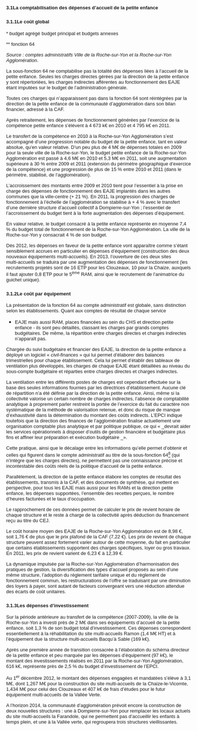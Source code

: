 ## <a name="_Toc356222136"></a><font face="Tahoma, sans-serif"><font size="2">3.1La comptabilisation des dépenses d’accueil de la petite enfance</font></font>

### <a name="_Toc356222137"></a><font face="Tahoma, sans-serif"><font size="2">3.1.1Le coût global</font></font>

<font face="Tahoma, sans-serif"><font size="2">* budget agrégé budget principal et budgets annexes</font></font>

<font face="Tahoma, sans-serif"><font size="2">** fonction 64</font></font>

<font face="Tahoma, sans-serif"><font size="2">_Source : comptes administratifs Ville de la Roche-sur-Yon et la Roche-sur-Yon Agglomération_.</font></font>

<font face="Tahoma, sans-serif"><font size="2">La sous-fonction 64 ne comptabilise pas la totalité des dépenses liées à l’accueil de la petite enfance. Seules les charges directes gérées par la direction de la petite enfance y sont répertoriées, les charges indirectes afférentes au fonctionnement des EAJE étant imputées sur le budget de l’administration générale.</font></font>

<font face="Tahoma, sans-serif"><font size="2">Toutes ces charges qui n’apparaissent pas dans la fonction 64 sont réintégrées par la direction de la petite enfance de la communauté d’agglomération dans son bilan financier, adressé à la CAF.</font></font>

<font face="Tahoma, sans-serif"><font size="2">Après retraitement, les dépenses de fonctionnement générées par l’exercice de la compétence petite enfance s’élèvent à 4 673 k€ en 2010 et 4 795 k€ en 2011.</font></font>

<font face="Tahoma, sans-serif"><font size="2">Le transfert de la compétence en 2010 à la Roche-sur-Yon Agglomération s’est accompagné d’une progression notable du budget de la petite enfance, tant en valeur absolue, qu’en valeur relative. D’un peu plus de 4 M€ de dépenses totales en 2009 pour la seule ville de la Roche-sur-Yon, le budget petite enfance de la Roche-sur-Yon Agglomération est passé à 4,6 M€ en 2010 et 5,3 M€ en 2011, soit une augmentation supérieure à 30 % entre 2009 et 2011 (extension du périmètre géographique d’exercice de la compétence) et une progression de plus de 15 % entre 2010 et 2011 (dans le périmètre, stabilisé, de l’agglomération).</font></font>

<font face="Tahoma, sans-serif"><font size="2">L’accroissement des montants entre 2009 et 2010 tient pour l’essentiel à la prise en charge des dépenses de fonctionnement des EAJE implantés dans les autres communes que la ville-centre (+ 21 %). En 2011, la progression des charges de fonctionnement à l’échelle de l’agglomération se stabilise à + 4 % avec le transfert d’une dernière structure d’accueil collectif à Dompierre-sur-Yon ; l’essentiel de l’accroissement du budget tient à la forte augmentation des dépenses d’équipement.</font></font>

<font face="Tahoma, sans-serif"><font size="2">En valeur relative, le budget consacré à la petite enfance représente en moyenne 7,4 % du budget total de fonctionnement de la Roche-sur-Yon Agglomération. La ville de la Roche-sur-Yon y consacrait 4 % de son budget.</font></font>

<font face="Tahoma, sans-serif"><font size="2">Dès 2012, les dépenses en faveur de la petite enfance vont apparaître comme s’étant sensiblement accrues en particulier en dépenses d’équipement (construction des deux nouveaux équipements multi-accueils). En 2013, l’ouverture de ces deux sites  
multi-accueils se traduira par une augmentation des dépenses de fonctionnement (les recrutements projetés sont de 16 ETP pour les Clouzeaux, 10 pour la Chaize, auxquels il faut ajouter 0,8 ETP pour le 5<sup>ème</sup> RAM, ainsi que le recrutement de l’animatrice du guichet unique).</font></font>

### <a name="_Toc356222138"></a><font face="Tahoma, sans-serif"><font size="2">3.1.2Le coût par équipement</font></font>

<font face="Tahoma, sans-serif"><font size="2">La présentation de la fonction 64 au compte administratif est globale, sans distinction selon les établissements. Quant aux comptes de résultat de chaque service  
- EAJE mais aussi RAM, places financées au sein du CHS et direction petite enfance - ils sont peu détaillés, classant les charges par grands comptes budgétaires. De même, la répartition entre charges directes et charges indirectes n’apparaît pas.</font></font>

<font face="Tahoma, sans-serif"><font size="2">Chargée du suivi budgétaire et financier des EAJE, la direction de la petite enfance a déployé un logiciel « _civil-finances_ » qui lui permet d’élaborer des balances trimestrielles pour chaque établissement. Cela lui permet d’établir des tableaux de ventilation plus développés, les charges de chaque EAJE étant détaillées au niveau du sous-compte budgétaire et réparties entre charges directes et charges indirectes.</font></font>

<font face="Tahoma, sans-serif"><font size="2">La ventilation entre les différents postes de charges est cependant effectuée sur la base des seules informations fournies par les directrices d’établissement. Aucune clé de répartition n’a été définie par la direction de la petite enfance. Ainsi, même si la collectivité valorise un certain nombre de charges indirectes, l’absence de comptabilité analytique à proprement parler restreint la portée de l’exercice du fait du caractère non systématique de la méthode de valorisation retenue, et donc du risque de manque d’exhaustivité dans la détermination du montant des coûts indirects. L’EPCI indique toutefois que la direction des finances de l’agglomération finalise actuellement une organisation comptable plus analytique et par politique publique, ce qui « _devrait aider les services opérationnels à disposer d’outils de gestion financière et budgétaire plus fins et affiner leur préparation et exécution budgétaire _».</font></font>

<font face="Tahoma, sans-serif"><font size="2">Cette pratique, ainsi que le décalage entre les informations qu’elle permet d’obtenir et celles qui figurent dans le compte administratif au titre de la sous-fonction 64[<sup>8</sup>](#sdfootnote8sym) (qui n’intègre que les charges directes), ne permettent pas une connaissance précise et incontestable des coûts réels de la politique d’accueil de la petite enfance.</font></font>

<font face="Tahoma, sans-serif"><font size="2">Parallèlement, la direction de la petite enfance élabore les comptes de résultat des établissements, transmis à la CAF, et des documents de synthèse, qui mettent en perspective, pour tous les EAJE mais aussi pour les RAMs et la direction petite enfance, les dépenses supportées, l’ensemble des recettes perçues, le nombre d’heures facturées et le taux d’occupation.</font></font>

<font face="Tahoma, sans-serif"><font size="2">Le rapprochement de ces données permet de calculer le prix de revient horaire de chaque structure et le reste à charge de la collectivité après déduction du financement reçu au titre du CEJ.</font></font>

<font face="Tahoma, sans-serif"><font size="2">Le coût horaire moyen des EAJE de la Roche-sur-Yon Agglomération est de 8,98 €, soit 1,76 € de plus que le prix plafond de la CAF (7,22 €). Les prix de revient de chaque structure peuvent assez fortement varier autour de cette moyenne, du fait en particulier que certains établissements supportent des charges spécifiques, loyer ou gros travaux. En 2011, les prix de revient varient de 6,23 € à 12,39 €.</font></font>

<font face="Tahoma, sans-serif"><font size="2">La dynamique impulsée par la Roche-sur-Yon Agglomération d’harmonisation des pratiques de gestion, la diversification des types d’accueil proposés au sein d’une même structure, l’adoption du règlement tarifaire unique et du règlement de fonctionnement commun, les restructurations de l’offre se traduisant par une diminution des loyers à payer, sont autant de facteurs convergeant vers une réduction attendue des écarts de coût unitaires.</font></font>

### <a name="_Toc356222139"></a><font face="Tahoma, sans-serif"><font size="2">3.1.3Les dépenses d’investissement</font></font>

<font face="Tahoma, sans-serif"><font size="2">Sur la période antérieure au transfert de la compétence (2007-2009), la ville de la Roche-sur-Yon a investi près de 2 M€ dans ses équipements d’accueil de la petite enfance, soit 1,3 % de son budget total d’investissement. Ces dépenses correspondent essentiellement à la réhabilitation du site multi-accueils Ramon (1,4 M€ HT) et à l’équipement due la structure multi-accueils Bacqu’à Sable (169 k€).</font></font>

<font face="Tahoma, sans-serif"><font size="2">Après une première année de transition consacrée à l’élaboration du schéma directeur de la petite enfance et peu marquée par les dépenses d’équipement (97 k€), le montant des investissements réalisés en 2011 par la Roche-sur-Yon Agglomération, 616 k€, représente près de 2,5 % du budget d’investissement de l’EPCI.</font></font>

<font face="Tahoma, sans-serif"><font size="2">Au 1<sup>er</sup> décembre 2012, le montant des dépenses engagées et mandatées s’élève à 3,1 M€, dont 1,267 M€ pour la construction du site multi-accueils de la Chaize-le-Vicomte, 1,434 M€ pour celui des Clouzeaux et 407 k€ de frais d’études pour le futur équipement multi-accueils de la Vallée Verte.</font></font>

<font face="Tahoma, sans-serif"><font size="2">A l’horizon 2014, la communauté d’agglomération prévoit encore la construction de deux nouvelles structures : une à Dompierre-sur-Yon pour remplacer les locaux actuels du site multi-accueils la Farandole, qui ne permettent pas d’accueillir les enfants à temps plein, et une à la Vallée verte, qui regroupera trois structures vieillissantes.</font></font>